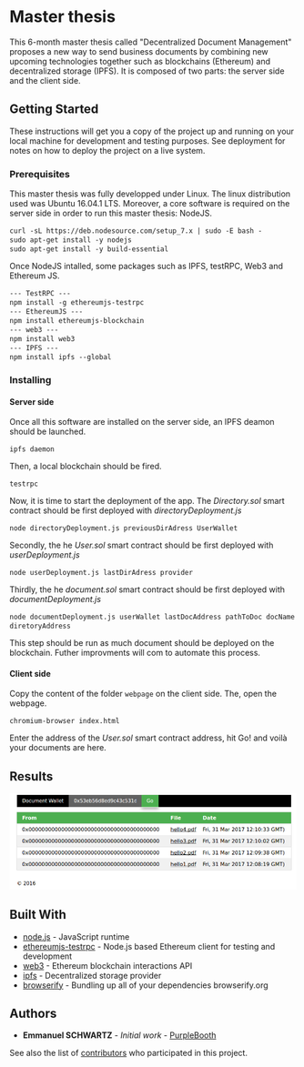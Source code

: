 # Master thesis

This 6-month master thesis called "Decentralized Document Management" proposes a new way to send business documents by combining new upcoming technologies together such as blockchains (Ethereum) and decentralized storage (IPFS). It is composed of two parts: the server side and the client side.


## Getting Started

These instructions will get you a copy of the project up and running on your local machine for development and testing purposes. See deployment for notes on how to deploy the project on a live system.

### Prerequisites

This master thesis was fully developped under Linux. The linux distribution used was Ubuntu 16.04.1 LTS. Moreover, a core software is required on the server side in order to run this master thesis: NodeJS.

```
curl -sL https://deb.nodesource.com/setup_7.x | sudo -E bash -
sudo apt-get install -y nodejs
sudo apt-get install -y build-essential
```
Once NodeJS intalled, some packages such as IPFS, testRPC, Web3 and Ethereum JS.
```
--- TestRPC ---
npm install -g ethereumjs-testrpc
--- EthereumJS ---
npm install ethereumjs-blockchain
--- web3 ---
npm install web3
--- IPFS ---
npm install ipfs --global
```

### Installing

#### Server side

Once all this software are installed on the server side, an IPFS deamon should be launched.

```
ipfs daemon
```
Then, a local blockchain should be fired.
```
testrpc
```
Now, it is time to start the deployment of the app. The *Directory.sol* smart contract should be first deployed with *directoryDeployment.js*

```
node directoryDeployment.js previousDirAdress UserWallet
```
Secondly, the he *User.sol* smart contract should be first deployed with *userDeployment.js*

```
node userDeployment.js lastDirAdress provider
```
Thirdly, the he *document.sol* smart contract should be first deployed with *documentDeployment.js*

```
node documentDeployment.js userWallet lastDocAddress pathToDoc docName diretoryAddress
```
This step should be run as much document should be deployed on the blockchain. Futher improvments will com to automate this process.

#### Client side

Copy the content of the folder `webpage` on the client side. The, open the webpage.
```
chromium-browser index.html
```

Enter the address of the *User.sol* smart contract address, hit Go! and voilà your documents are here.


## Results

![alt tag](https://github.com/frenchieisverige/master-thesis/blob/master/doc/ressources/webpage_example.png)


## Built With

* [node.js](https://nodejs.org/en/) - JavaScript runtime
* [ethereumjs-testrpc](https://github.com/ethereumjs/testrpc) - Node.js based Ethereum client for testing and development
* [web3](https://github.com/ethereum/wiki/wiki/JavaScript-API) - Ethereum blockchain interactions API
* [ipfs](https://ipfs.io/) - Decentralized storage provider
* [browserify](browserify.org) - Bundling up all of your dependencies 
browserify.org

## Authors

* **Emmanuel SCHWARTZ** - *Initial work* - [PurpleBooth](https://github.com/frenchieisverige/)

See also the list of [contributors](https://github.com/your/project/contributors) who participated in this project.




